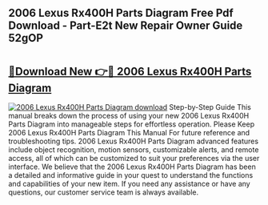## 2006 Lexus Rx400H Parts Diagram Free Pdf Download - Part-E2t New Repair Owner Guide 52gOP

# <h2><a href="http://dfk2lg.blite.top/?on=2006+Lexus+Rx400H+Parts+Diagram">🔗Download New 👉🔴 2006 Lexus Rx400H Parts Diagram</a></h2>

[![2006 Lexus Rx400H Parts Diagram download](https://i.imgur.com/lujVjoI.png)](http://dfk2lg.blite.top/?on=2006+Lexus+Rx400H+Parts+Diagram)
Step-by-Step Guide This manual breaks down the process of using your new 2006 Lexus Rx400H Parts Diagram into manageable steps for effortless operation. Please Keep 2006 Lexus Rx400H Parts Diagram This Manual For future reference and troubleshooting tips. 2006 Lexus Rx400H Parts Diagram advanced features include object recognition, motion sensors, customizable alerts, and remote access, all of which can be customized to suit your preferences via the user interface. We believe that the 2006 Lexus Rx400H Parts Diagram has been a detailed and informative guide in your quest to understand the functions and capabilities of your new item. If you need any assistance or have any questions, our customer service team is always available.
